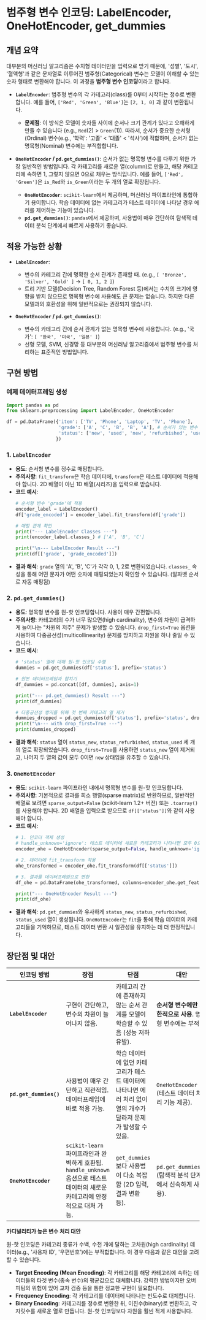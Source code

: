 # 범주형 변수 인코딩: LabelEncoder, OneHotEncoder, get_dummies

## 개념 요약

대부분의 머신러닝 알고리즘은 수치형 데이터만을 입력으로 받기 때문에, '성별', '도시', '혈액형'과 같은 문자열로 이루어진 범주형(Categorical) 변수는 모델이 이해할 수 있는 숫자 형태로 변환해야 합니다. 이 과정을 **범주형 변수 인코딩**이라고 합니다.

- **`LabelEncoder`**: 범주형 변수의 각 카테고리(class)를 0부터 시작하는 정수로 변환합니다. 예를 들어, `['Red', 'Green', 'Blue']`는 `[2, 1, 0]` 과 같이 변환됩니다. 
    - **문제점**: 이 방식은 모델이 숫자들 사이에 순서나 크기 관계가 있다고 오해하게 만들 수 있습니다 (e.g., `Red`(2) > `Green`(1)). 따라서, 순서가 중요한 순서형(Ordinal) 변수(e.g., '학력': '고졸' < '대졸' < '석사')에 적합하며, 순서가 없는 명목형(Nominal) 변수에는 부적합합니다.

- **`OneHotEncoder` / `pd.get_dummies()`**: 순서가 없는 명목형 변수를 다루기 위한 가장 일반적인 방법입니다. 각 카테고리를 새로운 열(column)로 만들고, 해당 카테고리에 속하면 1, 그렇지 않으면 0으로 채우는 방식입니다. 예를 들어, `['Red', 'Green']`은 `is_Red`와 `is_Green`이라는 두 개의 열로 확장됩니다.
    - **`OneHotEncoder`**: `scikit-learn`에서 제공하며, 머신러닝 파이프라인에 통합하기 용이합니다. 학습 데이터에 없는 카테고리가 테스트 데이터에 나타날 경우 에러를 제어하는 기능이 있습니다.
    - **`pd.get_dummies()`**: `pandas`에서 제공하며, 사용법이 매우 간단하여 탐색적 데이터 분석 단계에서 빠르게 사용하기 좋습니다.

## 적용 가능한 상황

- **`LabelEncoder`**: 
    - 변수의 카테고리 간에 명확한 순서 관계가 존재할 때. (e.g., `[ 'Bronze', 'Silver', 'Gold' ]` -> `[ 0, 1, 2 ]`)
    - 트리 기반 모델(Decision Tree, Random Forest 등)에서는 수치의 크기에 영향을 받지 않으므로 명목형 변수에 사용해도 큰 문제는 없습니다. 하지만 다른 모델과의 호환성을 위해 일반적으로는 권장되지 않습니다.

- **`OneHotEncoder` / `pd.get_dummies()`**: 
    - 변수의 카테고리 간에 순서 관계가 없는 명목형 변수에 사용합니다. (e.g., '국가': `[ '한국', '미국', '일본' ]`)
    - 선형 모델, SVM, 신경망 등 대부분의 머신러닝 알고리즘에서 범주형 변수를 처리하는 표준적인 방법입니다.

## 구현 방법

### 예제 데이터프레임 생성

```python
import pandas as pd
from sklearn.preprocessing import LabelEncoder, OneHotEncoder

df = pd.DataFrame({'item': ['TV', 'Phone', 'Laptop', 'TV', 'Phone'],
                   'grade': ['A', 'C', 'B', 'B', 'A'], # 순서가 있는 변수
                   'status': ['new', 'used', 'new', 'refurbished', 'used'] # 순서가 없는 변수
                  })
```

### 1. `LabelEncoder`

- **용도**: 순서형 변수를 정수로 매핑합니다.
- **주의사항**: `fit_transform`은 학습 데이터에, `transform`은 테스트 데이터에 적용해야 합니다. 2D 배열이 아닌 1D 배열(시리즈)을 입력으로 받습니다.
- **코드 예시**:
  ```python
  # 순서형 변수 'grade'에 적용
  encoder_label = LabelEncoder()
  df['grade_encoded'] = encoder_label.fit_transform(df['grade'])

  # 매핑 관계 확인
  print("--- LabelEncoder Classes ---")
  print(encoder_label.classes_) # ['A', 'B', 'C']

  print("\n--- LabelEncoder Result ---")
  print(df[['grade', 'grade_encoded']])
  ```
- **결과 해석**: `grade` 열의 'A', 'B', 'C'가 각각 0, 1, 2로 변환되었습니다. `classes_` 속성을 통해 어떤 문자가 어떤 숫자에 매핑되었는지 확인할 수 있습니다. (알파벳 순서로 자동 매핑됨)

### 2. `pd.get_dummies()`

- **용도**: 명목형 변수를 원-핫 인코딩합니다. 사용이 매우 간편합니다.
- **주의사항**: 카테고리의 수가 너무 많으면(high cardinality), 변수의 차원이 급격하게 늘어나는 "차원의 저주" 문제가 발생할 수 있습니다. `drop_first=True` 옵션을 사용하여 다중공선성(multicollinearity) 문제를 방지하고 차원을 하나 줄일 수 있습니다.
- **코드 예시**:
  ```python
  # 'status' 열에 대해 원-핫 인코딩 수행
  dummies = pd.get_dummies(df['status'], prefix='status')

  # 원본 데이터프레임과 합치기
  df_dummies = pd.concat([df, dummies], axis=1)

  print("--- pd.get_dummies() Result ---")
  print(df_dummies)

  # 다중공선성 방지를 위해 첫 번째 카테고리 열 제거
  dummies_dropped = pd.get_dummies(df['status'], prefix='status', drop_first=True)
  print("\n--- with drop_first=True ---")
  print(dummies_dropped)
  ```
- **결과 해석**: `status` 열이 `status_new`, `status_refurbished`, `status_used` 세 개의 열로 확장되었습니다. `drop_first=True`를 사용하면 `status_new` 열이 제거되고, 나머지 두 열의 값이 모두 0이면 `new` 상태임을 유추할 수 있습니다.

### 3. `OneHotEncoder`

- **용도**: `scikit-learn` 파이프라인 내에서 명목형 변수를 원-핫 인코딩합니다.
- **주의사항**: 기본적으로 결과를 희소 행렬(sparse matrix)로 반환하므로, 일반적인 배열로 보려면 `sparse_output=False` (scikit-learn 1.2+ 버전) 또는 `.toarray()`를 사용해야 합니다. 2D 배열을 입력으로 받으므로 `df[['status']]`와 같이 사용해야 합니다.
- **코드 예시**:
  ```python
  # 1. 인코더 객체 생성
  # handle_unknown='ignore': 테스트 데이터에 새로운 카테고리가 나타나면 모두 0으로 처리
  encoder_ohe = OneHotEncoder(sparse_output=False, handle_unknown='ignore')

  # 2. 데이터에 fit_transform 적용
  ohe_transformed = encoder_ohe.fit_transform(df[['status']])

  # 3. 결과를 데이터프레임으로 변환
  df_ohe = pd.DataFrame(ohe_transformed, columns=encoder_ohe.get_feature_names_out())

  print("--- OneHotEncoder Result ---")
  print(df_ohe)
  ```
- **결과 해석**: `pd.get_dummies`와 유사하게 `status_new`, `status_refurbished`, `status_used` 열이 생성됩니다. `OneHotEncoder`는 `fit`을 통해 학습 데이터의 카테고리들을 기억하므로, 테스트 데이터 변환 시 일관성을 유지하는 데 더 안정적입니다.

## 장단점 및 대안

| 인코딩 방법 | 장점 | 단점 | 대안 | 
|---|---|---|---|
| **`LabelEncoder`** | 구현이 간단하고, 변수의 차원이 늘어나지 않음. | 카테고리 간에 존재하지 않는 순서 관계를 모델이 학습할 수 있음 (성능 저하 유발). | **순서형 변수에만 제한적으로 사용**. 명목형 변수에는 부적합. |
| **`pd.get_dummies()`** | 사용법이 매우 간단하고 직관적임. 데이터프레임에 바로 적용 가능. | 학습 데이터에 없던 카테고리가 테스트 데이터에 나타나면 에러 처리 없이 열의 개수가 달라져 문제가 발생할 수 있음. | `OneHotEncoder` (테스트 데이터 처리 기능 제공). |
| **`OneHotEncoder`** | `scikit-learn` 파이프라인과 완벽하게 호환됨. `handle_unknown` 옵션으로 테스트 데이터의 새로운 카테고리에 안정적으로 대처 가능. | `get_dummies`보다 사용법이 다소 복잡함 (2D 입력, 결과 변환 등). | `pd.get_dummies()` (탐색적 분석 단계에서 신속하게 사용). |

**카디널리티가 높은 변수 처리 대안**

원-핫 인코딩은 카테고리 종류가 수백, 수천 개에 달하는 고차원(high cardinality) 데이터(e.g., '사용자 ID', '우편번호')에는 부적합합니다. 이 경우 다음과 같은 대안을 고려할 수 있습니다.

- **Target Encoding (Mean Encoding)**: 각 카테고리를 해당 카테고리에 속하는 데이터들의 타겟 변수(종속 변수)의 평균값으로 대체합니다. 강력한 방법이지만 오버피팅의 위험이 있어 교차 검증 등을 통한 정교한 구현이 필요합니다.
- **Frequency Encoding**: 각 카테고리를 데이터에 나타나는 빈도수로 대체합니다.
- **Binary Encoding**: 카테고리를 정수로 변환한 뒤, 이진수(binary)로 변환하고, 각 자릿수를 새로운 열로 만듭니다. 원-핫 인코딩보다 차원을 훨씬 적게 사용합니다.

```